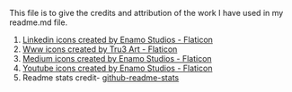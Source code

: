 This file is to give the credits and attribution of the work I have used in my readme.md file.

1. <a href="https://www.flaticon.com/free-icons/linkedin" title="linkedin icons">Linkedin icons created by Enamo Studios - Flaticon</a>
2. <a href="https://www.flaticon.com/free-icons/www" title="www icons">Www icons created by Tru3 Art - Flaticon</a>
3. <a href="https://www.flaticon.com/free-icons/medium" title="medium icons">Medium icons created by Enamo Studios - Flaticon</a>
4. <a href="https://www.flaticon.com/free-icons/youtube" title="youtube icons">Youtube icons created by Enamo Studios - Flaticon</a>
5. Readme stats credit- [github-readme-stats](https://github.com/anuraghazra/github-readme-stats)
